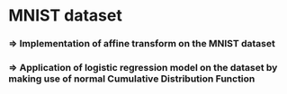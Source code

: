 # MNIST dataset
### => Implementation of affine transform on the MNIST dataset
### => Application of logistic regression model on the dataset by making use of normal Cumulative Distribution Function
